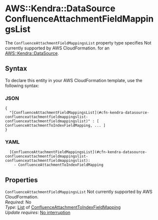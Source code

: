 # AWS::Kendra::DataSource ConfluenceAttachmentFieldMappingsList<a name="aws-properties-kendra-datasource-confluenceattachmentfieldmappingslist"></a>

<a name="aws-properties-kendra-datasource-confluenceattachmentfieldmappingslist-description"></a>The `ConfluenceAttachmentFieldMappingsList` property type specifies Not currently supported by AWS CloudFormation\. for an [AWS::Kendra::DataSource](aws-resource-kendra-datasource.md)\.

## Syntax<a name="aws-properties-kendra-datasource-confluenceattachmentfieldmappingslist-syntax"></a>

To declare this entity in your AWS CloudFormation template, use the following syntax:

### JSON<a name="aws-properties-kendra-datasource-confluenceattachmentfieldmappingslist-syntax.json"></a>

```
{
  "[ConfluenceAttachmentFieldMappingsList](#cfn-kendra-datasource-confluenceattachmentfieldmappingslist-confluenceattachmentfieldmappingslist)" : [ ConfluenceAttachmentToIndexFieldMapping, ... ]
}
```

### YAML<a name="aws-properties-kendra-datasource-confluenceattachmentfieldmappingslist-syntax.yaml"></a>

```
  [ConfluenceAttachmentFieldMappingsList](#cfn-kendra-datasource-confluenceattachmentfieldmappingslist-confluenceattachmentfieldmappingslist): 
    - ConfluenceAttachmentToIndexFieldMapping
```

## Properties<a name="aws-properties-kendra-datasource-confluenceattachmentfieldmappingslist-properties"></a>

`ConfluenceAttachmentFieldMappingsList`  <a name="cfn-kendra-datasource-confluenceattachmentfieldmappingslist-confluenceattachmentfieldmappingslist"></a>
Not currently supported by AWS CloudFormation\.  
*Required*: No  
*Type*: [List](#aws-properties-kendra-datasource-confluenceattachmentfieldmappingslist) of [ConfluenceAttachmentToIndexFieldMapping](aws-properties-kendra-datasource-confluenceattachmenttoindexfieldmapping.md)  
*Update requires*: [No interruption](https://docs.aws.amazon.com/AWSCloudFormation/latest/UserGuide/using-cfn-updating-stacks-update-behaviors.html#update-no-interrupt)